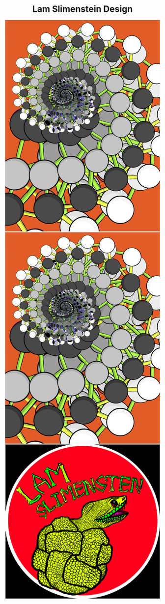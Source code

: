 <h1 align="center"> Lam Slimenstein Design</h1>
<div align="center">
<img src="https://raw.githubusercontent.com/LamSlimenstein/Portfolio/main/Work/jesusPiece.png" alt="Cheeks??">
   
 </a>
 <img src="https://raw.githubusercontent.com/LamSlimenstein/Portfolio/main/Work/jesusPiece.png" alt="Be Mine??">
 
 <img src="/LamSlimenstein.png" alt="Goddess??">
 
 <a href="https://twitter.com/lamslimenstein" target="_blank">
    <img alt="Twitter: LamSlimenstein" src="https://raw.githubusercontent.com/LamSlimenstein/Portfolio/main/Work/splashMountainZiggurath.png/>
 </div>

